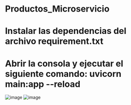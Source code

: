 # Productos_Microservicio
# Instalar las dependencias del archivo requirement.txt
# Abrir la consola y ejecutar el siguiente comando: uvicorn main:app --reload
![image](https://github.com/BelsantoUQ/Productos_Microservicio/assets/92646567/6381dcea-73c8-431d-aebf-d915ce7e3cd0)
![image](https://github.com/BelsantoUQ/Productos_Microservicio/assets/92646567/eef614aa-2b07-47d6-b7fd-fa3b0e63c3ae)
